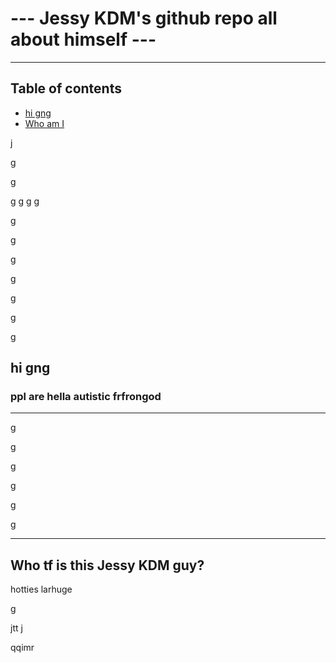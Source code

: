 # --- Jessy KDM's github repo all about himself ---
---

## Table of contents
- [hi gng](#hi-gng)
- [Who am I](#who-tf-is-this-jessy-kdm-guy)


j

g

g

g
g
g
g


g

g

g


g


g


g


g

## hi gng

### ppl are hella autistic frfrongod

---


g


g


g


g


g


g

---
## Who tf is this Jessy KDM guy?
hotties larhuge

g


jtt
j





qqimr
